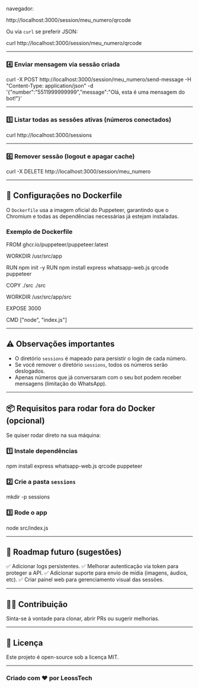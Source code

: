  navegador:

http://localhost:3000/session/meu_numero/qrcode

Ou via `curl` se preferir JSON:

curl http://localhost:3000/session/meu_numero/qrcode

---

### 4️⃣ Enviar mensagem via sessão criada

curl -X POST http://localhost:3000/session/meu_numero/send-message
    -H "Content-Type: application/json"
    -d '{"number":"5511999999999","message":"Olá, esta é uma mensagem do bot!"}'

---

### 5️⃣ Listar todas as sessões ativas (números conectados)

curl http://localhost:3000/sessions

---

### 6️⃣ Remover sessão (logout e apagar cache)

curl -X DELETE http://localhost:3000/session/meu_numero

---

## 🔧 Configurações no Dockerfile

O `Dockerfile` usa a imagem oficial do Puppeteer, garantindo que o Chromium e todas as dependências necessárias já estejam instaladas.

### Exemplo de Dockerfile

FROM ghcr.io/puppeteer/puppeteer:latest

WORKDIR /usr/src/app

RUN npm init -y
RUN npm install express whatsapp-web.js qrcode puppeteer

COPY ./src ./src

WORKDIR /usr/src/app/src

EXPOSE 3000

CMD ["node", "index.js"]

---

## ⚠️ Observações importantes

* O diretório `sessions` é mapeado para persistir o login de cada número.
* Se você remover o diretório `sessions`, todos os números serão deslogados.
* Apenas números que já conversaram com o seu bot podem receber mensagens (limitação do WhatsApp).

---

## 📦 Requisitos para rodar fora do Docker (opcional)

Se quiser rodar direto na sua máquina:

### 1️⃣ Instale dependências

npm install express whatsapp-web.js qrcode puppeteer

### 2️⃣ Crie a pasta `sessions`

mkdir -p sessions

### 3️⃣ Rode o app

node src/index.js

---

## 🚀 Roadmap futuro (sugestões)

✅ Adicionar logs persistentes.
✅ Melhorar autenticação via token para proteger a API.
✅ Adicionar suporte para envio de mídia (imagens, áudios, etc).
✅ Criar painel web para gerenciamento visual das sessões.

---

## 🧑‍💻 Contribuição

Sinta-se à vontade para clonar, abrir PRs ou sugerir melhorias.

---

## 📄 Licença

Este projeto é open-source sob a licença MIT.

---

### Criado com ❤️ por LeossTech
